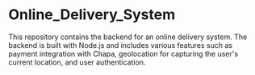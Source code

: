 # Online_Delivery_System

This repository contains the backend for an online delivery system. The backend is built with Node.js and includes various features such as payment integration with Chapa, geolocation for capturing the user's current location, and user authentication.

